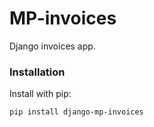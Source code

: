 # MP-invoices

Django invoices app.

### Installation

Install with pip:

```
pip install django-mp-invoices
```
